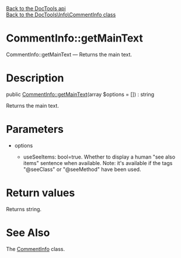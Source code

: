 [Back to the DocTools api](https://github.com/lingtalfi/DocTools/blob/master/doc/api/DocTools.md)<br>
[Back to the DocTools\Info\CommentInfo class](https://github.com/lingtalfi/DocTools/blob/master/doc/api/DocTools/Info/CommentInfo.md)


CommentInfo::getMainText
================



CommentInfo::getMainText — Returns the main text.




Description
================


public [CommentInfo::getMainText](https://github.com/lingtalfi/DocTools/blob/master/doc/api/DocTools/Info/CommentInfo/getMainText.md)(array $options = []) : string




Returns the main text.




Parameters
================


- options

    - useSeeItems: bool=true. Whether to display a human "see also items" sentence when available.
Note: it's available if the tags "@seeClass" or "@seeMethod" have been used.


Return values
================

Returns string.







See Also
================

The [CommentInfo](https://github.com/lingtalfi/DocTools/blob/master/doc/api/DocTools/Info/CommentInfo.md) class.
